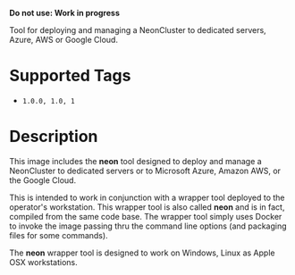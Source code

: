 **Do not use: Work in progress**

Tool for deploying and managing a NeonCluster to dedicated servers, Azure, AWS or Google Cloud.

# Supported Tags

* `1.0.0, 1.0, 1`

# Description

This image includes the **neon** tool designed to deploy and manage a NeonCluster to dedicated servers or to Microsoft Azure, Amazon AWS, or the Google Cloud.

This is intended to work in conjunction with a wrapper tool deployed to the operator's workstation.  This wrapper tool is also called **neon** and is in fact, compiled from the same code base.  The wrapper tool simply uses Docker to invoke the image passing thru the command line options (and packaging files for some commands).

The **neon** wrapper tool is designed to work on Windows, Linux as Apple OSX workstations. 
